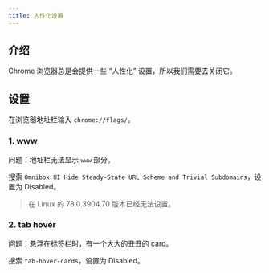 ```yaml
---
title: 人性化设置
---
```


## 介绍

Chrome 浏览器总是会提供一些 “人性化” 设置，所以我们需要去关闭它。



## 设置

在浏览器地址栏输入 `chrome://flags/`。

### 1. www

问题：地址栏无法显示 `www` 部分。

搜索 `Omnibox UI Hide Steady-State URL Scheme and Trivial Subdomains`，设置为 Disabled。

> 在 Linux 的 78.0.3904.70 版本已经无法设置。

### 2. tab hover

问题：悬浮在标签栏时，有一个大大的丑丑的 card。

搜索 `tab-hover-cards`，设置为 Disabled。